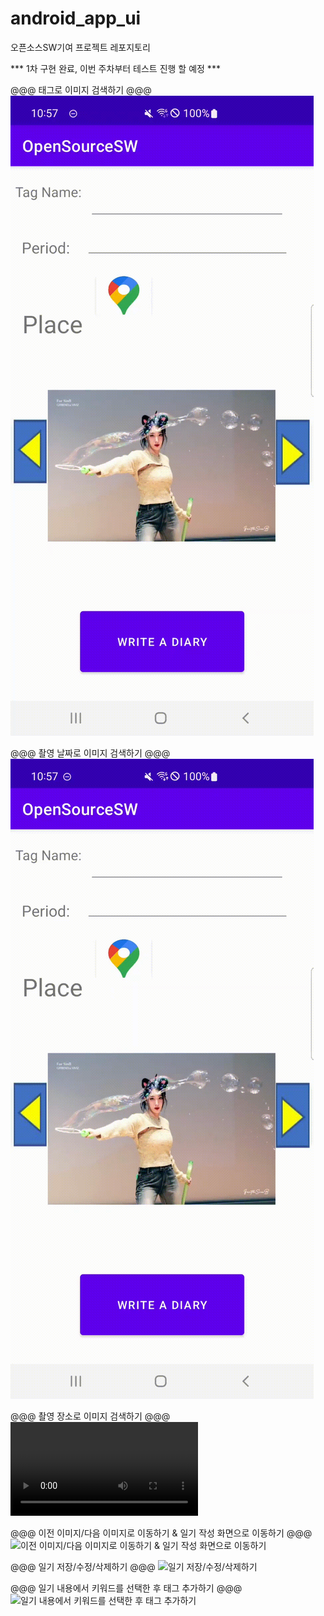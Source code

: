 # android_app_ui
오픈소스SW기여 프로젝트 레포지토리

*** 1차 구현 완료, 이번 주차부터 테스트 진행 할 예정 ***

@@@ 태그로 이미지 검색하기 @@@
![태그로 이미지 검색하기](./simulation/tagsearch.gif)

@@@ 촬영 날짜로 이미지 검색하기 @@@
![촬영 날짜로 이미지 검색하기](./simulation/periodsearch.gif)

@@@ 촬영 장소로 이미지 검색하기 @@@
![gif 파일로 변경 시 용량이 너무 커서 업로드가 안 되기 때문에 mp4 파일로 업로드 했습니다 이 텍스트를 클릭해서 파일을 다운 받은 후 시뮬레이션 확인 부탁드립니다.](./simulation/placesearch.mp4)

@@@ 이전 이미지/다음 이미지로 이동하기 & 일기 작성 화면으로 이동하기 @@@
![이전 이미지/다음 이미지로 이동하기 & 일기 작성 화면으로 이동하기](./simulation/imagemovediary.gif)

@@@ 일기 저장/수정/삭제하기 @@@
![일기 저장/수정/삭제하기](./simulation/diarystoremodifydelete.gif)

@@@ 일기 내용에서 키워드를 선택한 후 태그 추가하기 @@@
![일기 내용에서 키워드를 선택한 후 태그 추가하기](./simulation/createtags.gif)

